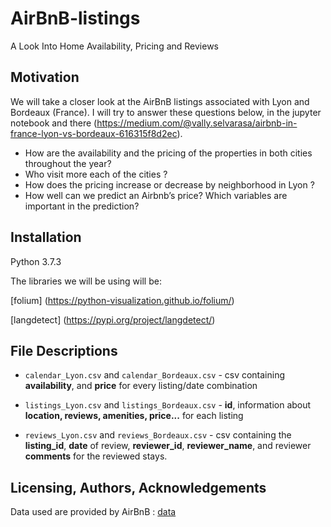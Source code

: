 # AirBnB-listings
A Look Into Home Availability, Pricing and Reviews

## Motivation
We will take a closer look at the AirBnB listings associated with Lyon and Bordeaux (France). I will try to answer these questions below, in the jupyter notebook and there (https://medium.com/@vally.selvarasa/airbnb-in-france-lyon-vs-bordeaux-616315f8d2ec). 

- How are the availability and the pricing of the properties in both cities throughout the year?
- Who visit more each of the cities ?
- How does the pricing increase or decrease by neighborhood in Lyon ?
- How well can we predict an Airbnb’s price? Which variables are important in the prediction?

## Installation
Python 3.7.3

The libraries we will be using will be:

[folium] (https://python-visualization.github.io/folium/)

[langdetect] (https://pypi.org/project/langdetect/)

## File Descriptions
* `calendar_Lyon.csv` and `calendar_Bordeaux.csv` - csv containing **availability**, and **price** for every listing/date combination

* `listings_Lyon.csv` and `listings_Bordeaux.csv` - **id**, information about **location, reviews, amenities, price...** for each listing

* `reviews_Lyon.csv` and `reviews_Bordeaux.csv` - csv containing the **listing_id**, **date** of review, **reviewer_id**, **reviewer_name**, and reviewer **comments** for the reviewed stays.

## Licensing, Authors, Acknowledgements<a name="licensing"></a>

Data used are provided by AirBnB : [data](http://insideairbnb.com/get-the-data.html)
